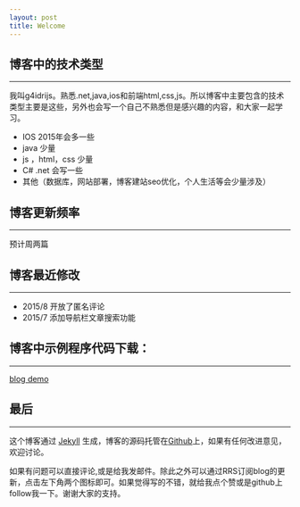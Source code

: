 ```yaml
---
layout: post
title: Welcome
---
```




## 博客中的技术类型
---
我叫g4idrijs。熟悉.net,java,ios和前端html,css,js。所以博客中主要包含的技术类型主要是这些，另外也会写一个自己不熟悉但是感兴趣的内容，和大家一起学习。

-   IOS 2015年会多一些
-   java 少量
-   js ，html，css 少量
-   C# .net 会写一些
-   其他（数据库，网站部署，博客建站seo优化，个人生活等会少量涉及）




## 博客更新频率
---

预计周两篇



## 博客最近修改
---

-   2015/8 开放了匿名评论
-   2015/7 添加导航栏文章搜索功能

## 博客中示例程序代码下载：
---

[blog demo](https://github.com/g4idrij/demo)

## 最后
---
这个博客通过 [Jekyll](http://jekyllrb.com/) 生成，博客的源码托管在[Github](https://github.com/g4idrijs/g4idrijs.github.io)上，如果有任何改进意见，欢迎讨论。

如果有问题可以直接评论,或是给我发邮件。除此之外可以通过RRS订阅blog的更新，点击左下角两个图标即可。如果觉得写的不错，就给我点个赞或是github上follow我一下。谢谢大家的支持。